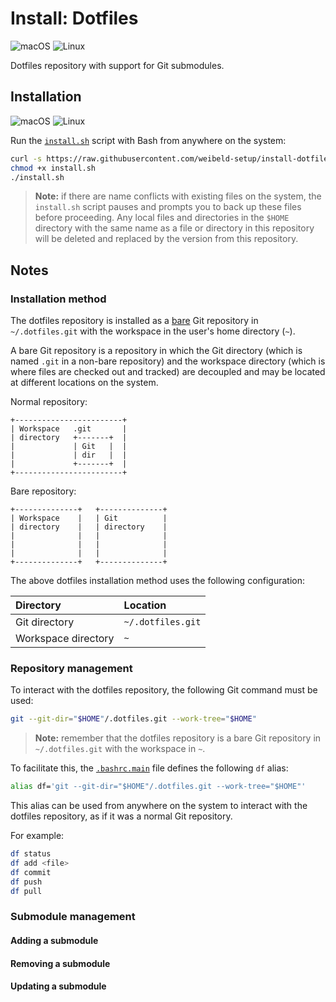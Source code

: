 # Install: Dotfiles

![macOS](https://raw.githubusercontent.com/weibeld-setup/.github/main/badge/macos.svg)
![Linux](https://raw.githubusercontent.com/weibeld-setup/.github/main/badge/linux.svg)

Dotfiles repository with support for Git submodules.

## Installation

![macOS](https://raw.githubusercontent.com/weibeld-setup/.github/main/badge/macos.svg)
![Linux](https://raw.githubusercontent.com/weibeld-setup/.github/main/badge/linux.svg)

Run the [`install.sh`](.dotfiles.info/install.sh) script with Bash from anywhere on the system:

```bash
curl -s https://raw.githubusercontent.com/weibeld-setup/install-dotfiles/master/.dotfiles.info/install.sh >install.sh
chmod +x install.sh
./install.sh
```

> **Note:** if there are name conflicts with existing files on the system, the `install.sh` script pauses and prompts you to back up these files before proceeding. Any local files and directories in the `$HOME` directory with the same name as a file or directory in this repository will be deleted and replaced by the version from this repository.

## Notes

### Installation method

The dotfiles repository is installed as a [bare](https://git-scm.com/book/en/v2/Git-on-the-Server-Getting-Git-on-a-Server) Git repository in `~/.dotfiles.git` with the workspace in the user's home directory (`~`).

A bare Git repository is a repository in which the Git directory (which is named `.git` in a non-bare repository) and the workspace directory (which is where files are checked out and tracked) are decoupled and may be located at different locations on the system.

Normal repository:

```
+------------------------+
| Workspace   .git       |
| directory   +-------+  |
|             | Git   |  |
|             | dir   |  |
|             +-------+  |
+------------------------+
```

Bare repository:

```
+--------------+   +--------------+
| Workspace    |   | Git          |
| directory    |   | directory    |
|              |   |              |
|              |   |              |
|              |   |              |
+--------------+   +--------------+
```

The above dotfiles installation method uses the following configuration:

| Directory           | Location          |
|:--------------------|:------------------|
| Git directory       | `~/.dotfiles.git` |
| Workspace directory | `~`               |

### Repository management

To interact with the dotfiles repository, the following Git command must be used:

```bash
git --git-dir="$HOME"/.dotfiles.git --work-tree="$HOME"
```

> **Note:** remember that the dotfiles repository is a bare Git repository in `~/.dotfiles.git` with the workspace in `~`.

To facilitate this, the [`.bashrc.main`](../.bashrc.main) file defines the following `df` alias:

```bash
alias df='git --git-dir="$HOME"/.dotfiles.git --work-tree="$HOME"'
```

This alias can be used from anywhere on the system to interact with the dotfiles repository, as if it was a normal Git repository.

For example:

```bash
df status
df add <file>
df commit
df push
df pull
```

### Submodule management

#### Adding a submodule

#### Removing a submodule

#### Updating a submodule


